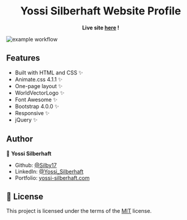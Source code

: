 <h1 align="center">Yossi Silberhaft Website Profile</h1>

<p align="center"><strong> Live site <a href="https://yossi-silberhaft.com">here</a> ! </strong></p>

![example workflow](https://github.com/Silby17/YS-Website-Profile/actions/workflows/tag.yaml/badge.svg)

## Features

- Built with HTML and CSS ✨
- Animate.css 4.1.1 ✨
- One-page layout ✨
- WorldVectorLogo ✨
- Font Awesome ✨
- Bootstrap 4.0.0 ✨
- Responsive ✨
- jQuery ✨


## Author

👤 **Yossi Silberhaft**

* Github: [@Silby17](https://github.com/Silby17)
* LinkedIn: [@Yossi_Silberhaft](https://linkedin.com/in/yossi-silberhaft/)
* Portfolio: [yossi-silberhaft.com](https://yossi-silberhaft.com)


## 📝 License

This project is licensed under the terms of the [MIT](https://github.com/Silby17/YS-Website-Profile/blob/master/LICENSE.md)
license.
